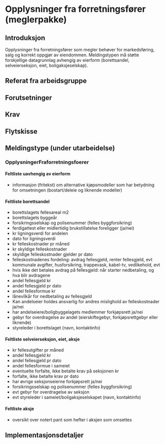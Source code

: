 # Opplysninger fra forretningsfører (meglerpakke)
## Introduksjon
Opplysninger fra forretningsfører som megler behøver for markedsføring, salg og korrekt oppgjør av eiendommen.
Meldingstypen må støtte forskjellige datagrunnlag avhengig av eierform (borettsandel, selveierseksjon, eiet, boligaksjeselskap).

## Referat fra arbeidsgruppe 

## Forutsetninger

## Krav  

## Flytskisse

## Meldingstype (under utarbeidelse)
### OpplysningerFraforretningsfoerer
#### Feltliste uavhengig av eierform
* informasjon (fritekst) om alternative kjøpsmodeller som har betydning for omsetningen (bostart/deleie og liknende modeller)
#### Feltliste borettsandel
* borettslagets fellesareal m2
* borettslagets byggeår
* forsikringsselskap og polisenummer (felles byggforsikring)
* ferdigattest eller midlertidig brukstillatelse foreligger (ja/nei)
* kr ligningsverdi for andelen
* dato for ligningsverdi
* kr felleskostnader pr måned
* kr skyldige felleskostnader
* skyldige felleskostnader gjelder pr dato
* felleskostnadenes fordeling: avdrag fellesgjeld, renter fellesgjeld, evt kommunale avgifter,
husforsikring, trappevask, kabel-tv, vedlikehold, evt
* hvis ikke det betales avdrag på fellesgjeld: når starter nedbetaling, og hva blir avdragene
* andel fellesgjeld kr
* andel fellesgjeld pr dato
* andel fellesformue kr
* lånevilkår for nedbetaling av fellesgjeld
* Kan andelseier holdes ansvarlig for andres mislighold av felleskostnader ja/nei
* har andelseiere/boligbyggelagets medlemmer forkjøpsrett ja/nei
* gebyr for overdragelse av andel (eierskiftegebyr, forkjøpsrettgebyr eller liknende)
* styreleder i borettslaget (navn, kontaktinfo)
#### Feltliste selveierseksjon, eiet, aksje
* kr fellesutgifter pr måned
* andel fellesgjeld kr
* andel fellesgjeld pr dato
* andel fellesformue i sameiet
* eventuelte forfalte, ikke betalte krav på seksjonen kr
* forfalte, ikke betalte krav pr dato
* har øvrige seksjonseierne forkjøpsrett ja/nei
* forsikringsselskap og polisenummer (felles byggforsikring)
* evt gebyr for overdragelse av seksjon
* evt styreleder i sameiet/boligaksjeselskapet (navn, kontaktinfo)
#### Feltliste aksje
* oversikt over notert pant som hefter i aksjen som omsettes

## Implementasjonsdetaljer